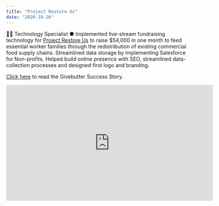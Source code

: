 ```yaml
---
title: "Project Restore Us"
date: "2020-10-26"
---
```


🍜🍚 Technology Specialist ● Implemented live-stream fundraising technology for [Project Restore Us](https://projectrestoreus.org) to raise $54,000 in one month to feed essential worker families through the redistribution of existing commercial food supply chains. Streamlined data storage by implementing Salesforce for Non-profits. Helped build online presence with SEO, streamlined data-collection processes and designed first logo and branding.

[Click here](https://givebutter.com/blog/success-story-project-restore-us) to read the Givebutter Success Story.

<iframe width="560" height="315" src="https://www.youtube.com/embed/M1pJwgATdqo" frameborder="0" allowfullscreen></iframe>